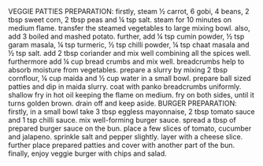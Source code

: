 VEGGIE PATTIES PREPARATION:
firstly, steam ½ carrot, 6 gobi, 4 beans, 2 tbsp sweet corn, 2 tbsp peas and ¼ tsp salt.
steam for 10 minutes on medium flame.
transfer the steamed vegetables to large mixing bowl.
also, add 3 boiled and mashed potato.
further, add ¼ tsp cumin powder, ½ tsp garam masala, ¼ tsp turmeric, ½ tsp chilli powder, ¼ tsp chaat masala and ½ tsp salt.
add 2 tbsp coriander and mix well combining all the spices well.
furthermore add ¼ cup bread crumbs and mix well. breadcrumbs help to absorb moisture from vegetables.
prepare a slurry by mixing 2 tbsp cornflour, ¼ cup maida and ½ cup water in a small bowl.
prepare ball sized patties and dip in maida slurry.
coat with panko breadcrumbs uniformly.
shallow fry in hot oil keeping the flame on medium.
fry on both sides, until it turns golden brown. drain off and keep aside.
BURGER PREPARATION:
firstly, in a small bowl take 3 tbsp eggless mayonnaise, 2 tbsp tomato sauce and 1 tsp chilli sauce.
mix well-forming burger sauce.
spread a tbsp of prepared burger sauce on the bun.
place a few slices of tomato, cucumber and jalapeno.
sprinkle salt and pepper slightly.
layer with a cheese slice.
further place prepared patties and cover with another part of the bun.
finally, enjoy veggie burger with chips and salad.